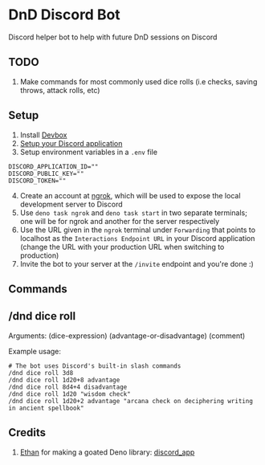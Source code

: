 # DnD Discord Bot

Discord helper bot to help with future DnD sessions on Discord

## TODO

1. Make commands for most commonly used dice rolls (i.e checks, saving throws, attack rolls, etc)

## Setup

1. Install [Devbox](https://github.com/jetify-com/devbox)
2. [Setup your Discord application](https://discord.com/developers/docs/intro)
3. Setup environment variables in a `.env` file

```
DISCORD_APPLICATION_ID=""
DISCORD_PUBLIC_KEY=""
DISCORD_TOKEN=""
```
4. Create an account at [ngrok](https://ngrok.com/), which will be used to expose the local development server to Discord 
5. Use `deno task ngrok` and `deno task start` in two separate terminals; one will be for ngrok and another for the server respectively
6. Use the URL given in the `ngrok` terminal under `Forwarding` that points to localhost as the `Interactions Endpoint URL` in your Discord application (change the URL with your production URL when switching to production)
7. Invite the bot to your server at the `/invite` endpoint and you're done :)

## Commands

## /dnd dice roll

Arguments: (dice-expression) (advantage-or-disadvantage) (comment)

Example usage:

```
# The bot uses Discord's built-in slash commands
/dnd dice roll 3d8
/dnd dice roll 1d20+8 advantage
/dnd dice roll 8d4+4 disadvantage
/dnd dice roll 1d20 "wisdom check"
/dnd dice roll 1d20+2 advantage "arcana check on deciphering writing in ancient spellbook"
```

## Credits

1. [Ethan](https://github.com/EthanThatOneKid) for making a goated Deno library: [discord_app](https://github.com/EthanThatOneKid/discord_app)
